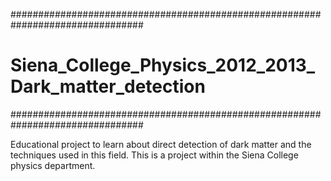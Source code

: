 ################################################################################
# Siena_College_Physics_2012_2013_Dark_matter_detection
################################################################################

Educational project to learn about direct detection of dark matter and the 
techniques used in this field. This is a project within the Siena College 
physics department.
